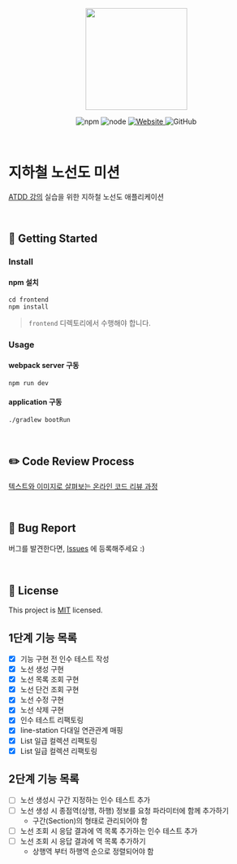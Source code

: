 <p align="center">
    <img width="200px;" src="https://raw.githubusercontent.com/woowacourse/atdd-subway-admin-frontend/master/images/main_logo.png"/>
</p>
<p align="center">
  <img alt="npm" src="https://img.shields.io/badge/npm-%3E%3D%205.5.0-blue">
  <img alt="node" src="https://img.shields.io/badge/node-%3E%3D%209.3.0-blue">
  <a href="https://edu.nextstep.camp/c/R89PYi5H" alt="nextstep atdd">
    <img alt="Website" src="https://img.shields.io/website?url=https%3A%2F%2Fedu.nextstep.camp%2Fc%2FR89PYi5H">
  </a>
  <img alt="GitHub" src="https://img.shields.io/github/license/next-step/atdd-subway-admin">
</p>

<br>

# 지하철 노선도 미션

[ATDD 강의](https://edu.nextstep.camp/c/R89PYi5H) 실습을 위한 지하철 노선도 애플리케이션

<br>

## 🚀 Getting Started

### Install

#### npm 설치

```
cd frontend
npm install
```

> `frontend` 디렉토리에서 수행해야 합니다.

### Usage

#### webpack server 구동

```
npm run dev
```

#### application 구동

```
./gradlew bootRun
```

<br>

## ✏️ Code Review Process

[텍스트와 이미지로 살펴보는 온라인 코드 리뷰 과정](https://github.com/next-step/nextstep-docs/tree/master/codereview)

<br>

## 🐞 Bug Report

버그를 발견한다면, [Issues](https://github.com/next-step/atdd-subway-admin/issues) 에 등록해주세요 :)

<br>

## 📝 License

This project is [MIT](https://github.com/next-step/atdd-subway-admin/blob/master/LICENSE.md) licensed.

## 1단계 기능 목록

- [x] 기능 구현 전 인수 테스트 작성
- [x] 노선 생성 구현
- [x] 노선 목록 조회 구현
- [x] 노선 단건 조회 구현
- [x] 노선 수정 구현
- [x] 노선 삭제 구현
- [x] 인수 테스트 리팩토링
- [x] line-station 다대일 연관관계 매핑
- [x] List<LineResponse> 일급 컬렉션 리팩토링
- [x] List<Station> 일급 컬렉션 리팩토링

## 2단계 기능 목록

- [ ] 노선 생성시 구간 지정하는 인수 테스트 추가
- [ ] 노선 생성 시 종점역(상행, 하행) 정보를 요청 파라미터에 함께 추가하기
    - 구간(Section)의 형태로 관리되어야 함
- [ ] 노선 조회 시 응답 결과에 역 목록 추가하는 인수 테스트 추가
- [ ] 노선 조회 시 응답 결과에 역 목록 추가하기
    - 상행역 부터 하행역 순으로 정렬되어야 함